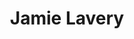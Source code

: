 ---
avatar: /images/people/chris.jpg
avatar_small: /images/people/chris_small.jpg
bio: Pastor, and so much more!
homepage: https://crawley.church/
instagram: https://instagram.com/instachrislas
linkedin: null
title: Jamie Lavery
twitter: https://twitter.com/jamielavery_
type: host
username: jamie
youtube: https://youtube.com/elimchurchcrawley
---